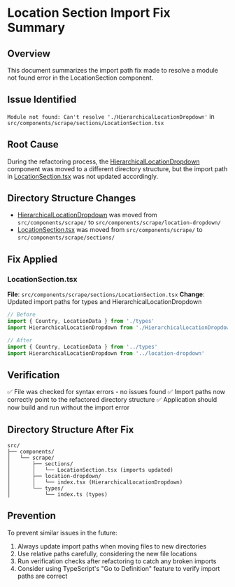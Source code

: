 # Location Section Import Fix Summary

## Overview
This document summarizes the import path fix made to resolve a module not found error in the LocationSection component.

## Issue Identified
`Module not found: Can't resolve './HierarchicalLocationDropdown'` in `src/components/scrape/sections/LocationSection.tsx`

## Root Cause
During the refactoring process, the [HierarchicalLocationDropdown](file://d:\DRM%20-%20LIFE\Bin%20Store\Backup%20-%202%20-%20with%20major%20update\Backup%20Scraping\Frontend\mapolio-frontend\src\components\scrape\location-dropdown\index.tsx) component was moved to a different directory structure, but the import path in [LocationSection.tsx](file://d:\DRM%20-%20LIFE\Bin%20Store\Backup%20-%202%20-%20with%20major%20update\Backup%20Scraping\Frontend\mapolio-frontend\src\components\scrape\sections\LocationSection.tsx) was not updated accordingly.

## Directory Structure Changes
- [HierarchicalLocationDropdown](file://d:\DRM%20-%20LIFE\Bin%20Store\Backup%20-%202%20-%20with%20major%20update\Backup%20Scraping\Frontend\mapolio-frontend\src\components\scrape\location-dropdown\index.tsx) was moved from `src/components/scrape/` to `src/components/scrape/location-dropdown/`
- [LocationSection.tsx](file://d:\DRM%20-%20LIFE\Bin%20Store\Backup%20-%202%20-%20with%20major%20update\Backup%20Scraping\Frontend\mapolio-frontend\src\components\scrape\sections\LocationSection.tsx) was moved from `src/components/scrape/` to `src/components/scrape/sections/`

## Fix Applied

### LocationSection.tsx
**File**: `src/components/scrape/sections/LocationSection.tsx`
**Change**: Updated import paths for types and HierarchicalLocationDropdown
```typescript
// Before
import { Country, LocationData } from './types'
import HierarchicalLocationDropdown from './HierarchicalLocationDropdown'

// After
import { Country, LocationData } from '../types'
import HierarchicalLocationDropdown from '../location-dropdown'
```

## Verification
✅ File was checked for syntax errors - no issues found
✅ Import paths now correctly point to the refactored directory structure
✅ Application should now build and run without the import error

## Directory Structure After Fix
```
src/
├── components/
│   └── scrape/
│       ├── sections/
│       │   └── LocationSection.tsx (imports updated)
│       ├── location-dropdown/
│       │   └── index.tsx (HierarchicalLocationDropdown)
│       └── types/
│           └── index.ts (types)
```

## Prevention
To prevent similar issues in the future:
1. Always update import paths when moving files to new directories
2. Use relative paths carefully, considering the new file locations
3. Run verification checks after refactoring to catch any broken imports
4. Consider using TypeScript's "Go to Definition" feature to verify import paths are correct